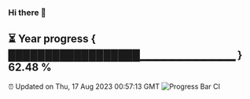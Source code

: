 ### Hi there 👋
⏳ Year progress { ██████████████████▁▁▁▁▁▁▁▁▁▁▁▁ } 62.48 %
---
⏰ Updated on Thu, 17 Aug 2023 00:57:13 GMT
![Progress Bar CI](https://github.com/liununu/liununu/workflows/Progress%20Bar%20CI/badge.svg)
